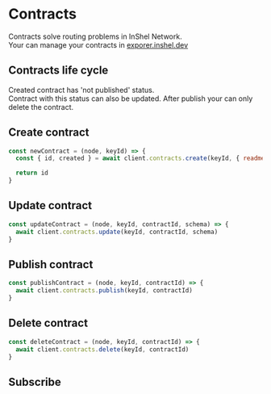 # Contracts

Contracts solve routing problems in InShel Network.  
Your can manage your contracts in [exporer.inshel.dev](https://exporer.inshel.dev/#!/contracts)

## Contracts life cycle

Created contract has 'not published' status.  
Contract with this status can also be updated. After publish your can only delete the contract.

## Create contract

```javascript
const newContract = (node, keyId) => {
  const { id, created } = await client.contracts.create(keyId, { readme: 'https://...', myProps: { answer: 42 }, another: '' })

  return id
}
```

## Update contract

```javascript
const updateContract = (node, keyId, contractId, schema) => {
  await client.contracts.update(keyId, contractId, schema)
}
```

## Publish contract

```javascript
const publishContract = (node, keyId, contractId) => {
  await client.contracts.publish(keyId, contractId)
}
```

## Delete contract

```javascript
const deleteContract = (node, keyId, contractId) => {
  await client.contracts.delete(keyId, contractId)
}
```

## Subscribe